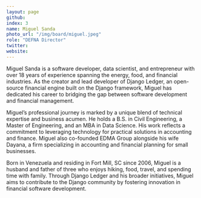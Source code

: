 ```yaml
---
layout: page
github: 
index: 3
name: Miguel Sanda
photo_url: "/img/board/miguel.jpeg"
role: "DEFNA Director"
twitter: 
website: 
---
```


Miguel Sanda is a software developer, data scientist, and entrepreneur with over 18 years of experience spanning the energy, food, and financial industries. As the creator and lead developer of Django Ledger, an open-source financial engine built on the Django framework, Miguel has dedicated his career to bridging the gap between software development and financial management.

Miguel’s professional journey is marked by a unique blend of technical expertise and business acumen. He holds a B.S. in Civil Engineering, a Master of Engineering, and an MBA in Data Science. His work reflects a commitment to leveraging technology for practical solutions in accounting and finance. Miguel also co-founded EDMA Group alongside his wife Dayana, a firm specializing in accounting and financial planning for small businesses.

Born in Venezuela and residing in Fort Mill, SC since 2006, Miguel is a husband and father of three who enjoys hiking, food, travel, and spending time with family. Through Django Ledger and his broader initiatives, Miguel aims to contribute to the Django community by fostering innovation in financial software development.
